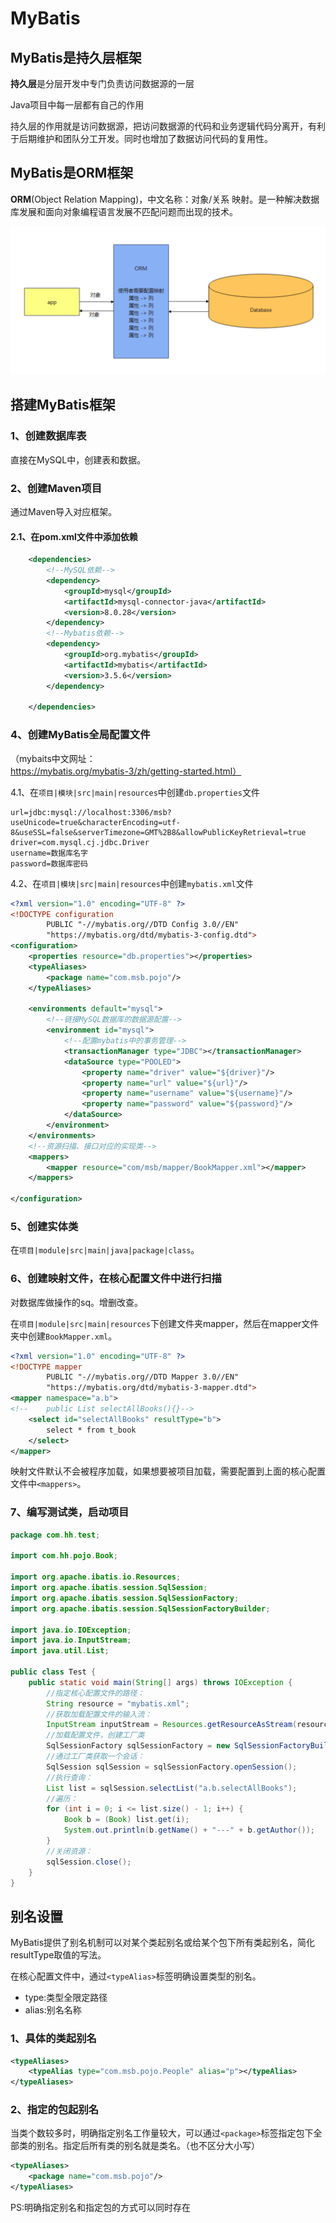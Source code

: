 # MyBatis

## MyBatis是持久层框架

**持久层**是分层开发中专门负责访问数据源的一层

Java项目中每一层都有自己的作用

持久层的作用就是访问数据源，把访问数据源的代码和业务逻辑代码分离开，有利于后期维护和团队分工开发。同时也增加了数据访问代码的复用性。

## MyBatis是ORM框架

**ORM**(Object Relation Mapping)，中文名称：对象/关系 映射。是一种解决数据库发展和面向对象编程语言发展不匹配问题而出现的技术。

![image-20230420215343107](assets/image-20230420215343107.png)

## 搭建MyBatis框架

### 1、创建数据库表

直接在MySQL中，创建表和数据。

### 2、创建Maven项目

通过Maven导入对应框架。

#### 2.1、在pom.xml文件中添加依赖

```xml
    <dependencies>
        <!--MySQL依赖-->
        <dependency>
            <groupId>mysql</groupId>
            <artifactId>mysql-connector-java</artifactId>
            <version>8.0.28</version>
        </dependency>
        <!--Mybatis依赖-->
        <dependency>
            <groupId>org.mybatis</groupId>
            <artifactId>mybatis</artifactId>
            <version>3.5.6</version>
        </dependency>

    </dependencies>
```

### 4、创建MyBatis全局配置文件

（mybaits中文网址：https://mybatis.org/mybatis-3/zh/getting-started.html）

4.1、在`项目|模块|src|main|resources`中创建`db.properties`文件

```properties
url=jdbc:mysql://localhost:3306/msb?useUnicode=true&characterEncoding=utf-8&useSSL=false&serverTimezone=GMT%2B8&allowPublicKeyRetrieval=true
driver=com.mysql.cj.jdbc.Driver
username=数据库名字
password=数据库密码
```

4.2、在`项目|模块|src|main|resources`中创建`mybatis.xml`文件

```xml
<?xml version="1.0" encoding="UTF-8" ?>
<!DOCTYPE configuration
        PUBLIC "-//mybatis.org//DTD Config 3.0//EN"
        "https://mybatis.org/dtd/mybatis-3-config.dtd">
<configuration>
    <properties resource="db.properties"></properties>
    <typeAliases>
        <package name="com.msb.pojo"/>
    </typeAliases>
    
    <environments default="mysql">
        <!--链接MySQL数据库的数据源配置-->
        <environment id="mysql">
            <!--配置mybatis中的事务管理-->
            <transactionManager type="JDBC"></transactionManager>
            <dataSource type="POOLED">
                <property name="driver" value="${driver}"/>
                <property name="url" value="${url}"/>
                <property name="username" value="${username}"/>
                <property name="password" value="${password}"/>
            </dataSource>
        </environment>
    </environments>
    <!--资源扫描、接口对应的实现类-->
    <mappers>
        <mapper resource="com/msb/mapper/BookMapper.xml"></mapper>
    </mappers>

</configuration>
```

### 5、创建实体类

在`项目|module|src|main|java|package|class`。

### 6、创建映射文件，在核心配置文件中进行扫描

对数据库做操作的sq。增删改查。

在`项目|module|src|main|resources`下创建文件夹mapper，然后在mapper文件夹中创建`BookMapper.xml`。

```xml
<?xml version="1.0" encoding="UTF-8" ?>
<!DOCTYPE mapper
        PUBLIC "-//mybatis.org//DTD Mapper 3.0//EN"
        "https://mybatis.org/dtd/mybatis-3-mapper.dtd">
<mapper namespace="a.b">
<!--    public List selectAllBooks(){}-->
    <select id="selectAllBooks" resultType="b">
        select * from t_book
    </select>
</mapper>
```

映射文件默认不会被程序加载，如果想要被项目加载，需要配置到上面的核心配置文件中`<mappers>`。 

### 7、编写测试类，启动项目

```java
package com.hh.test;

import com.hh.pojo.Book;

import org.apache.ibatis.io.Resources;
import org.apache.ibatis.session.SqlSession;
import org.apache.ibatis.session.SqlSessionFactory;
import org.apache.ibatis.session.SqlSessionFactoryBuilder;

import java.io.IOException;
import java.io.InputStream;
import java.util.List;

public class Test {
    public static void main(String[] args) throws IOException {
        //指定核心配置文件的路径：
        String resource = "mybatis.xml";
        //获取加载配置文件的输入流：
        InputStream inputStream = Resources.getResourceAsStream(resource);
        //加载配置文件，创建工厂类
        SqlSessionFactory sqlSessionFactory = new SqlSessionFactoryBuilder().build(inputStream);
        //通过工厂类获取一个会话：
        SqlSession sqlSession = sqlSessionFactory.openSession();
        //执行查询：
        List list = sqlSession.selectList("a.b.selectAllBooks");
        //遍历：
        for (int i = 0; i <= list.size() - 1; i++) {
            Book b = (Book) list.get(i);
            System.out.println(b.getName() + "---" + b.getAuthor());
        }
        //关闭资源：
        sqlSession.close();
    }
}
```

## 别名设置

MyBatis提供了别名机制可以对某个类起别名或给某个包下所有类起别名，简化resultType取值的写法。

在核心配置文件中，通过`<typeAlias>`标签明确设置类型的别名。

- type:类型全限定路径
- alias:别名名称

### 1、具体的类起别名

```xml
<typeAliases>  
    <typeAlias type="com.msb.pojo.People" alias="p"></typeAlias>
</typeAliases>
```

### 2、指定的包起别名

当类个数较多时，明确指定别名工作量较大，可以通过`<package>`标签指定包下全部类的别名。指定后所有类的别名就是类名。（也不区分大小写）

```xml
<typeAliases> 
    <package name="com.msb.pojo"/>
</typeAliases>
```

PS:明确指定别名和指定包的方式可以同时存在
